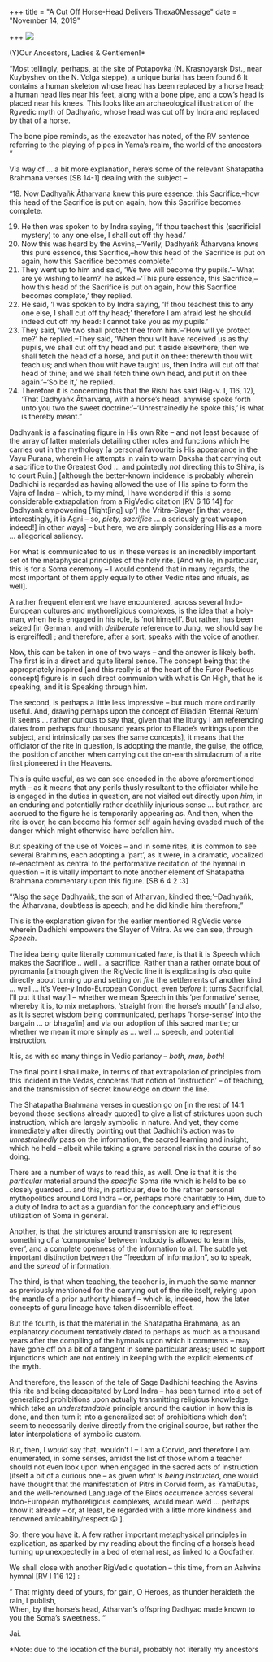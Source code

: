 +++
title = "A Cut Off Horse-Head Delivers Thexa0Message"
date = "November 14, 2019"

+++
![](https://aryaakasha.files.wordpress.com/2019/11/images-54.jpg?w=476)

(Y)Our Ancestors, Ladies & Gentlemen!\*

“Most tellingly, perhaps, at the site of Potapovka (N. Krasnoyarsk Dst.,
near Kuybyshev on the N. Volga steppe), a unique burial has been found.6
It contains a human skeleton whose head has been replaced by a horse
head; a human head lies near his feet, along with a bone pipe, and a
cow’s head is placed near his knees. This looks like an archaeological
illustration of the Rgvedic myth of Dadhyañc, whose head was cut off by
Indra and replaced by that of a horse.

The bone pipe reminds, as the excavator has noted, of the RV sentence
referring to the playing of pipes in Yama’s realm, the world of the
ancestors “

Via way of … a bit more explanation, here’s some of the relevant
Shatapatha Brahmana verses \[SB 14-1\] dealing with the subject –

“18. Now Dadhyañk Âtharvana knew this pure essence, this Sacrifice,–how
this head of the Sacrifice is put on again, how this Sacrifice becomes
complete.

19. He then was spoken to by Indra saying, ‘If thou teachest this
    (sacrificial mystery) to any one else, I shall cut off thy head.’
20. Now this was heard by the Asvins,–‘Verily, Dadhyañk Âtharvana knows
    this pure essence, this Sacrifice,–how this head of the Sacrifice is
    put on again, how this Sacrifice becomes complete.’
21. They went up to him and said, ‘We two will become thy pupils.’–‘What
    are ye wishing to learn?’ he asked.–‘This pure essence, this
    Sacrifice,–how this head of the Sacrifice is put on again, how this
    Sacrifice becomes complete,’ they replied.
22. He said, ‘I was spoken to by Indra saying, ‘If thou teachest this to
    any one else, I shall cut off thy head;’ therefore I am afraid lest
    he should indeed cut off my head: I cannot take you as my pupils.’
23. They said, ‘We two shall protect thee from him.’–‘How will ye
    protect me?’ he replied.–They said, ‘When thou wilt have received us
    as thy pupils, we shall cut off thy head and put it aside elsewhere;
    then we shall fetch the head of a horse, and put it on thee:
    therewith thou wilt teach us; and when thou wilt have taught us,
    then Indra will cut off that head of thine; and we shall fetch thine
    own head, and put it on thee again.’–‘So be it,’ he replied.
24. Therefore it is concerning this that the Rishi has said (Rig-v. I,
    116, 12), ‘That Dadhyañk Âtharvana, with a horse’s head, anywise
    spoke forth unto you two the sweet doctrine:’–‘Unrestrainedly he
    spoke this,’ is what is thereby meant.”

Dadhyank is a fascinating figure in His own Rite – and not least because
of the array of latter materials detailing other roles and functions
which He carries out in the mythology \[a personal favourite is His
appearance in the Vayu Purana, wherein He attempts in vain to warn
Daksha that carrying out a sacrifice to the Greatest God … and pointedly
*not* directing this to Shiva, is to court Ruin.\] \[although the
better-known incidence is probably wherein Dadhichi is regarded as
having allowed the use of His spine to form the Vajra of Indra – which,
to my mind, I have wondered if this is some considerable extrapolation
from a RigVedic citation \[RV 6 16 14\] for Dadhyank empowering
\[‘light\[ing\] up’\] the Vritra-Slayer \[in that verse, interestingly,
it is Agni – so, *piety, sacrifice* … a seriously great weapon indeed!\]
in other ways\] – but here, we are simply considering His as a more …
allegorical saliency.

For what is communicated to us in these verses is an incredibly
important set of the metaphysical principles of the holy rite. \[And
while, in particular, this is for a Soma ceremony – I would contend that
in many regards, the most important of them apply equally to other Vedic
rites and rituals, as well\].

A rather frequent element we have encountered, across several
Indo-European cultures and mythoreligious complexes, is the idea that a
holy-man, when he is engaged in his role, is ‘not himself’. But rather,
has been seized \[in German, and with *deliberate* reference to Jung, we
should say he is ergreiffed\] ; and therefore, after a sort, speaks with
the voice of another.

Now, this can be taken in one of two ways – and the answer is likely
both. The first is in a direct and quite literal sense. The concept
being that the appropriately inspired \[and this really is at the heart
of the Furor Poeticus concept\] figure is in such direct communion with
what is On High, that he is speaking, and it is Speaking through him.

The second, is perhaps a little less impressive – but much more
ordinarily useful. And, drawing perhaps upon the concept of Eliadian
‘Eternal Return’ \[it seems … rather curious to say that, given that the
liturgy I am referencing dates from perhaps four thousand years prior to
Eliade’s writings upon the subject, and intrinsically parses the same
concepts\], it means that the officiator of the rite in question, is
adopting the mantle, the guise, the office, the position of another when
carrying out the on-earth simulacrum of a rite first pioneered in the
Heavens.

This is quite useful, as we can see encoded in the above aforementioned
myth – as it means that any perils thusly resultant to the officiator
while he is engaged in the duties in question, are not visited out
directly upon *him*, in an enduring and potentially rather deathlily
injurious sense … but rather, are accrued to the figure he is
temporarily appearing as. And then, when the rite is over, he can become
his former self again having evaded much of the danger which might
otherwise have befallen him.

But speaking of the use of Voices – and in some rites, it is common to
see several Brahmins, each adopting a ‘part’, as it were, in a dramatic,
vocalized re-enactment as central to the performative recitation of the
hymnal in question – it is vitally important to note another element of
Shatapatha Brahmana commentary upon this figure. \[SB 6 4 2 :3\]

“‘Also the sage Dadhyañk, the son of Atharvan, kindled thee;’–Dadhyañk,
the Âtharvana, doubtless is speech; and he did kindle him therefrom;”

This is the explanation given for the earlier mentioned RigVedic verse
wherein Dadhichi empowers the Slayer of Vritra. As we can see, through
*Speech*.

The idea being quite literally communicated *here*, is that it is Speech
which makes the Sacrifice .. well .. a sacrifice. Rather than a rather
ornate bout of pyromania \[although given the RigVedic line it is
explicating is *also* quite directly about turning up and setting *on
fire* the settlements of another kind … well … it’s Veer-y Indo-European
Conduct, even *before* it turns Sacrificial, I’ll put it that way!\] –
whether we mean Speech in this ‘performative’ sense, whereby it is, to
mix metaphors, ‘straight from the horse’s mouth’ \[and also, as it is
secret wisdom being communicated, perhaps ‘horse-sense’ into the bargain
… or bhaga’in\] and via our adoption of this sacred mantle; or whether
we mean it more simply as … well … speech, and potential instruction.

It is, as with so many things in Vedic parlancy – *both, man, both*!

The final point I shall make, in terms of that extrapolation of
principles from this incident in the Vedas, concerns that notion of
‘instruction’ – of teaching, and the transmission of secret knowledge on
down the line.

The Shatapatha Brahmana verses in question go on \[in the rest of 14:1
beyond those sections already quoted\] to give a list of strictures upon
such instruction, which are largely symbolic in nature. And yet, they
come immediately after directly pointing out that Dadhichi’s action was
to *unrestrainedly* pass on the information, the sacred learning and
insight, which he held – albeit while taking a grave personal risk in
the course of so doing.

There are a number of ways to read this, as well. One is that it is the
*particular* material around the *specific* Soma rite which is held to
be so closely guarded … and this, in particular, due to the rather
personal mythopolitics around Lord Indra – or, perhaps more charitably
to Him, due to a duty of Indra to act as a guardian for the conceptuary
and efficious utilization of Soma in general.

Another, is that the strictures around transmission are to represent
something of a ‘compromise’ between ‘nobody is allowed to learn this,
ever’, and a complete openness of the information to all. The subtle yet
important distinction between the “freedom of information”, so to speak,
and the *spread* of information.

The third, is that when teaching, the teacher is, in much the same
manner as previously mentioned for the carrying out of the rite itself,
relying upon the mantle of a prior authority himself – which is,
indeeed, how the later concepts of guru lineage have taken discernible
effect.

But the fourth, is that the material in the Shatapatha Brahmana, as an
explanatory document tentatively dated to perhaps as much as a thousand
years after the compiling of the hymnals upon which it comments – may
have gone off on a bit of a tangent in some particular areas; used to
support injunctions which are not entirely in keeping with the explicit
elements of the myth.

And therefore, the lesson of the tale of Sage Dadhichi teaching the
Asvins this rite and being decapitated by Lord Indra – has been turned
into a set of generalized prohibitions upon actually transmitting
religious knowledge, which take an *understandable* principle around the
caution in how this is done, and then turn it into a generalized set of
prohibitions which don’t seem to necessarily derive directly from the
original source, but rather the later interpolations of symbolic custom.

But, then, I *would* say that, wouldn’t I – I am a Corvid, and therefore
I am enumerated, in some senses, amidst the list of those whom a teacher
should not even look upon when engaged in the sacred acts of instruction
\[itself a bit of a curious one – as given *what is being instructed*,
one would have thought that the manifestation of Pitrs in Corvid form,
as YamaDutas, and the well-renowned Language of the Birds occurrence
across several Indo-European mythoreligious complexes, would mean we’d …
perhaps know it already – or, at least, be regarded with a little more
kindness and renowned amicability/respect 😛 \].

So, there you have it. A few rather important metaphysical principles in
explication, as sparked by my reading about the finding of a horse’s
head turning up unexpectedly in a bed of eternal rest, as linked to a
Godfather.

We shall close with another RigVedic quotation – this time, from an
Ashvins hymnal \[RV I 116 12\] :

” That mighty deed of yours, for gain, O Heroes, as thunder heraldeth
the rain, I publish,  
When, by the horse’s head, Atharvan’s offspring Dadhyac made known to
you the Soma’s sweetness. “

Jai.

\*Note: due to the location of the burial, probably not literally my
ancestors
